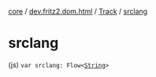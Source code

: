 [core](../../index.md) / [dev.fritz2.dom.html](../index.md) / [Track](index.md) / [srclang](./srclang.md)

# srclang

(js) `var srclang: Flow<`[`String`](https://kotlinlang.org/api/latest/jvm/stdlib/kotlin/-string/index.html)`>`